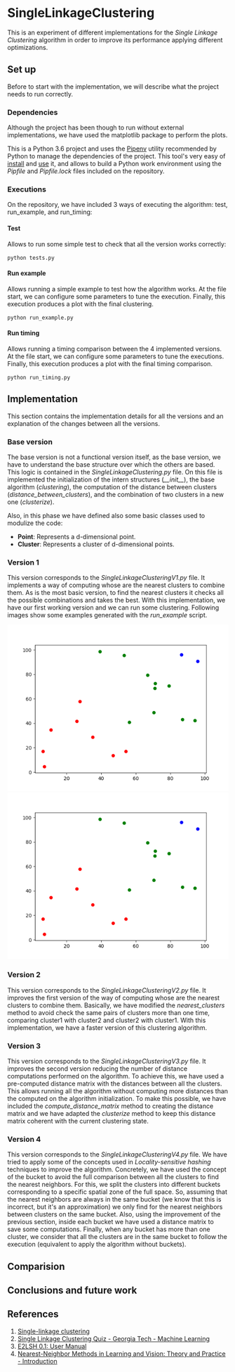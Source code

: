 # SingleLinkageClustering

This is an experiment of different implementations for the *Single Linkage Clustering* algorithm in order to improve its performance applying different optimizations.

## Set up

Before to start with the implementation, we will describe what the project needs to run correctly.

### Dependencies

Although the project has been though to run without external implementations, we have used the matplotlib package to perform the plots.

This is a Python 3.6 project and uses the [Pipenv](https://docs.pipenv.org/) utility recommended by Python to manage the dependencies of the project. This tool's very easy of [install](https://docs.pipenv.org/#install-pipenv-today) and [use](https://docs.pipenv.org/basics/#environment-management-with-pipenv) it, and allows to build a Python work environment using the *Pipfile* and *Pipfile.lock* files included on the repository.

### Executions

On the repository, we have included 3 ways of executing the algorithm: test, run_example, and run_timing:

#### Test

Allows to run some simple test to check that all the version works correctly:
```
python tests.py
```

#### Run example

Allows running a simple example to test how the algorithm works. At the file start, we can configure some parameters to tune the execution. Finally, this execution produces a plot with the final clustering.
```
python run_example.py
```

#### Run timing

Allows running a timing comparison between the 4 implemented versions. At the file start, we can configure some parameters to tune the executions. Finally, this execution produces a plot with the final timing comparison.
```
python run_timing.py
```

## Implementation

This section contains the implementation details for all the versions and an explanation of the changes between all the versions.

### Base version

The base version is not a functional version itself, as the base version, we have to understand the base structure over which the others are based. This logic is contained in the *SingleLinkageClustering.py* file. On this file is implemented the initialization of the intern structures (*\_\_init\_\_*), the base algorithm (*clustering*), the computation of the distance between clusters (*distance_between_clusters*), and the combination of two clusters in a new one (*clusterize*).

Also, in this phase we have defined also some basic classes used to modulize the code:
* **Point**: Represents a d-dimensional point.
* **Cluster**: Represents a cluster of d-dimensional points.

### Version 1

This version corresponds to the *SingleLinkageClusteringV1.py* file. It implements a way of computing whose are the nearest clusters to combine them. As is the most basic version, to find the nearest clusters it checks all the possible combinations and takes the best. With this implementation, we have our first working version and we can run some clustering. Following images show some examples generated with the *run_example* script.

<p align="center"><img src="./img/V1_Example_20_3.PNG" alt="Example of clustering using the version: 20 points in 3 clusters" title="Example of clustering using the version: 20 points in 3 clusters"/>
<img src="./img/V1_Example_20_3.PNG" alt="Example of clustering using the version: 20 points in 5 clusters" title="Example of clustering using the version: 20 points in 3 clusters"/></p>

### Version 2

This version corresponds to the *SingleLinkageClusteringV2.py* file. It improves the first version of the way of computing whose are the nearest clusters to combine them. Basically, we have modified the *nearest_clusters* method to avoid check the same pairs of clusters more than one time, comparing cluster1 with cluster2 and cluster2 with cluster1. With this implementation, we have a faster version of this clustering algorithm.

### Version 3

This version corresponds to the *SingleLinkageClusteringV3.py* file. It improves the second version reducing the number of distance computations performed on the algorithm. To achieve this, we have used a pre-computed distance matrix with the distances between all the clusters. This allows running all the algorithm without computing more distances than the computed on the algorithm initialization. To make this possible, we have included the *compute_distance_matrix* method to creating the distance matrix and we have adapted the *clusterize* method to keep this distance matrix coherent with the current clustering state.

### Version 4

This version corresponds to the *SingleLinkageClusteringV4.py* file. We have tried to apply some of the concepts used in *Locality-sensitive hashing* techniques to improve the algorithm. Concretely, we have used the concept of the bucket to avoid the full comparison between all the clusters to find the nearest neighbors. For this, we split the clusters into different buckets corresponding to a specific spatial zone of the full space. So, assuming that the nearest neighbors are always in the same bucket (we know that this is incorrect, but it's an approximation) we only find for the nearest neighbors between clusters on the same bucket. Also, using the improvement of the previous section, inside each bucket we have used a distance matrix to save some computations. Finally, when any bucket has more than one cluster, we consider that all the clusters are in the same bucket to follow the execution (equivalent to apply the algorithm without buckets).

## Comparision

## Conclusions and future work

## References

1. [Single-linkage clustering](https://en.wikipedia.org/wiki/Single-linkage_clustering)
2. [Single Linkage Clustering Quiz - Georgia Tech - Machine Learning](https://www.youtube.com/watch?v=HfikjFVM3dg)
3. [E2LSH 0.1: User Manual](http://www.mit.edu/~andoni/LSH/manual.pdf)
4. [Nearest-Neighbor Methods in Learning and Vision: Theory and Practice - Introduction](http://people.csail.mit.edu/gregory/annbook/introduction.pdf)
